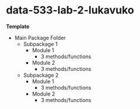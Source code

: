 # data-533-lab-2-lukavuko

**Template**
  - Main Package Folder
    - Subpackage 1
      - Module 1
        - 3 methods/functions
      - Module 2
        - 3 methods/functions
    - Subpackage 2
      - Module 1
        - 3 methods/functions
      - Module 2
        - 3 methods/functions
